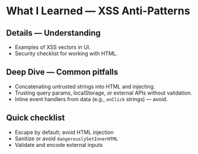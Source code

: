 # What I Learned — XSS Anti-Patterns


## Details — Understanding
- Examples of XSS vectors in UI.
- Security checklist for working with HTML.

## Deep Dive — Common pitfalls
- Concatenating untrusted strings into HTML and injecting.
- Trusting query params, localStorage, or external APIs without validation.
- Inline event handlers from data (e.g., `onClick` strings) — avoid.

## Quick checklist
- Escape by default; avoid HTML injection
- Sanitize or avoid `dangerouslySetInnerHTML`
- Validate and encode external inputs